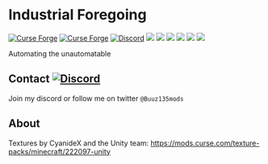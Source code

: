 # Industrial Foregoing 
[![Curse Forge](http://cf.way2muchnoise.eu/full_industrial-foregoing_downloads.svg)](https://minecraft.curseforge.com/projects/industrial-foregoing) 
[![Curse Forge](http://cf.way2muchnoise.eu/versions/industrial-foregoing.svg)](https://minecraft.curseforge.com/projects/industrial-foregoing)
[![Discord](https://img.shields.io/discord/102860784329052160.svg?style=for-the-badge&logo=discord)](https://discord.gg/4tPfwjn)
[![](https://img.shields.io/github/contributors/Buuz135/Industrial-Foregoing.svg?style=for-the-badge&logo=github)](https://github.com/Buuz135/Industrial-Foregoing/graphs/contributors)
[![](https://img.shields.io/github/issues/Buuz135/Industrial-Foregoing.svg?style=for-the-badge&logo=github)](https://github.com/Buuz135/Industrial-Foregoing/issues)
[![](https://img.shields.io/github/issues-pr/Buuz135/Industrial-Foregoing.svg?style=for-the-badge&logo=github)](https://github.com/Buuz135/Industrial-Foregoing/pulls)
[![](https://img.shields.io/github/forks/Buuz135/Industrial-Foregoing.svg?style=for-the-badge&logo=github)](https://github.com/Buuz135/Industrial-Foregoing/network/members)
[![](https://img.shields.io/github/stars/Buuz135/Industrial-Foregoing.svg?style=for-the-badge&logo=github)](https://github.com/Buuz135/Industrial-Foregoing/stargazers)
[![](https://img.shields.io/github/license/Buuz135/Industrial-Foregoing.svg?logo=github&style=for-the-badge)](https://github.com/Buuz135/Industrial-Foregoing/blob/master/LICENSE)

Automating the unautomatable

## Contact [![Discord](https://img.shields.io/discord/102860784329052160.svg?style=for-the-badge&logo=discord)](https://discord.gg/4tPfwjn)
Join my discord or follow me on twitter `@Buuz135mods`

## About
Textures by CyanideX and the Unity team: https://mods.curse.com/texture-packs/minecraft/222097-unity
